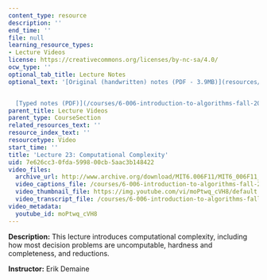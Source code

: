```yaml
---
content_type: resource
description: ''
end_time: ''
file: null
learning_resource_types:
- Lecture Videos
license: https://creativecommons.org/licenses/by-nc-sa/4.0/
ocw_type: ''
optional_tab_title: Lecture Notes
optional_text: '[Original (handwritten) notes (PDF - 3.9MB)](resources/mit6_006f11_lec23_orig)


  [Typed notes (PDF)](/courses/6-006-introduction-to-algorithms-fall-2011/resources/mit6_006f11_lec23)'
parent_title: Lecture Videos
parent_type: CourseSection
related_resources_text: ''
resource_index_text: ''
resourcetype: Video
start_time: ''
title: 'Lecture 23: Computational Complexity'
uid: 7e626cc3-0fda-5998-00cb-5aac3b148422
video_files:
  archive_url: http://www.archive.org/download/MIT6.006F11/MIT6_006F11_lec23_300k.mp4
  video_captions_file: /courses/6-006-introduction-to-algorithms-fall-2011/19a98a90ed155a41aa80505ab74281cc_moPtwq_cVH8.vtt
  video_thumbnail_file: https://img.youtube.com/vi/moPtwq_cVH8/default.jpg
  video_transcript_file: /courses/6-006-introduction-to-algorithms-fall-2011/a2ee5c645c0c690e76f5d0db4807edcd_moPtwq_cVH8.pdf
video_metadata:
  youtube_id: moPtwq_cVH8
---
```


**Description:** This lecture introduces computational complexity, including how most decision problems are uncomputable, hardness and completeness, and reductions.

**Instructor:** Erik Demaine

